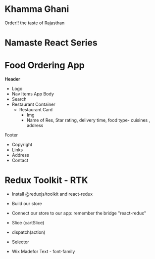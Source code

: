 # Khamma Ghani 
Order!! the taste of Rajasthan
# Namaste React Series 

# Food Ordering App 

**Header**
- Logo
- Nav Items
App Body
- Search
- Restaurant Container
  - Restaurant Card
    - Img
    - Name of Res, Star rating, delivery time, food type- cuisines , address 

Footer
- Copyright
- Links
- Address
- Contact

# Redux Toolkit - RTK
 - Install @reduxjs/toolkit and react-redux 
 - Build our store 
 - Connect our store to our app: remember the bridge "react-redux"
 - Slice (cartSlice) 
 - dispatch(action)
 - Selector
 
 - Wix Madefor Text - font-family

